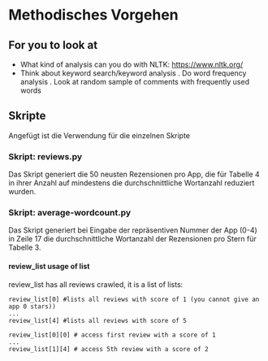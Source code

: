# Methodisches Vorgehen

## For you to look at
* What kind of analysis can you do with NLTK: https://www.nltk.org/
* Think about keyword search/keyword analysis
. Do word frequency analysis
. Look at random sample of comments with frequently used words

## Skripte
Angefügt ist die Verwendung für die einzelnen Skripte


### Skript: reviews.py
Das Skript generiert die 50 neusten Rezensionen pro App, die für Tabelle 4 in ihrer Anzahl auf mindestens die durchschnittliche Wortanzahl reduziert wurden.


### Skript: average-wordcount.py
Das Skript generiert bei Eingabe der repräsentiven Nummer der App (0-4) in Zeile 17 die durchschnittliche Wortanzahl der Rezensionen pro Stern für Tabelle 3. 

#### review_list usage of list
review_list has all reviews crawled, it is a list of lists:

```
review_list[0] #lists all reviews with score of 1 (you cannot give an app 0 stars))
...
review_list[4] #lists all reviews with score of 5
```

```
review_list[0][0] # access first review with a score of 1
...
review_list[1][4] # access 5th review with a score of 2
```


